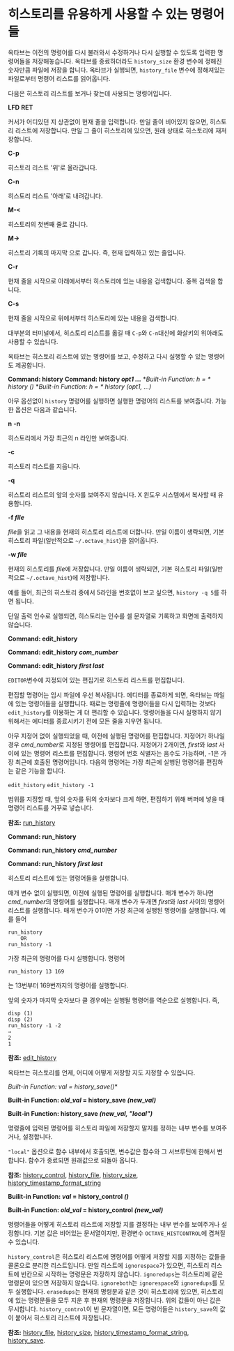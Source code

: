 # 히스토리를 유용하게 사용할 수 있는 명령어들

옥타브는 이전의 명령어를 다시 불러와서 수정하거나 다시 실행할 수 있도록 입력한 명령어들을 저장해놓습니다. 옥타브를 종료하더라도 `history_size` 환경 변수에 정해진 숫자만큼 파일에 저장을 합니다. 옥타브가 실행되면, `history_file` 변수에 정해져있는 파일로부터 명령어 리스트를 읽어옵니다.

다음은 히스토리 리스트를 보거나 찾는데 사용되는 명령어입니다.

**LFD**
**RET**

커서가 어디있던 지 상관없이 현재 줄을 입력합니다. 만일 줄이 비어있지 않으면, 히스토리 리스트에 저장합니다. 만일 그 줄이 히스토리에 있으면, 원래 상태로 히스토리에 재저장합니다.

**C-p**

 히스토리 리스트 '위'로 올라갑니다.

**C-n**

 히스토리 리스트 '아래'로 내려갑니다.

**M-<**

 히스토리의 첫번째 줄로 갑니다.

**M->**

 히스토리 기록의 마지막 으로 갑니다. 즉, 현재 입력하고 있는 줄입니다.

**C-r**

 현재 줄을 시작으로 아래에서부터 히스토리에 있는 내용을 검색합니다. 중복 검색을 합니다.

**C-s**

 현재 줄을 시작으로 위에서부터 히스토리에 있는 내용을 검색합니다.

대부분의 터미널에서, 히스토리 리스트를 옮길 때 `C-p`와 `C-n`대신에 화살키의 위아래도 사용할 수 있습니다.

옥타브는 히스토리 리스트에 있는 명령어를 보고, 수정하고 다시 실행할 수 있는 명령어도 제공합니다.

**Command: history**
**Command: history *opt1 ...***
**Built-in Function: *h = * history *()***
**Built-in Function: *h = * history *(opt1, ...)***

아무 옵션없이 `history` 명령어를 실행하면 실행한 명령어의 리스트를 보여줍니다. 가능한 옵션은 다음과 같습니다.

**n**
**-n**

 히스토리에서 가장 최근의 n 라인만 보여줍니다.

**-c**

 히스토리 리스트를 지웁니다.

**-q**

 히스토리 리스트의 앞의 숫자를 보여주지 않습니다. X 윈도우 시스템에서 복사할 때 유용합니다.

**-f *file***

 *file*을 읽고 그 내용을 현재의 히스토리 리스트에 더합니다. 만일 이름이 생략되면, 기본 히스토리 파일(일반적으로 `~/.octave_hist`)을 읽어옵니다.

**-w *file***

 현재의 히스토리를 *file*에 저장합니다. 만일 이름이 생략되면, 기본 히스토리 파일(일반적으로 `~/.octave_hist`)에 저장합니다.


예를 들어, 최근의 히스토리 중에서 5라인을 번호없이 보고 싶으면, `history -q 5`를 하면 됩니다.

단일 출력 인수로 실행되면, 히스토리는 인수를 셀 문자열로 기록하고 화면에 출력하지 않습니다.

**Command: edit_history**

**Command: edit_history *com_number***

**Command: edit_history *first last***

`EDITOR`변수에 지정되어 있는 편집기로 히스토리 리스트를 편집합니다.

편집할 명령어는 임시 파일에 우선 복사됩니다. 에디터를 종료하게 되면, 옥타브는 파일에 있는 명령어들을 실행합니다. 때로는 명령줄에 명령어들을 다시 입력하는 것보다 `edit_history`를 이용하는 게 더 편리할 수 있습니다. 명령어들을 다시 실행하지 않기 위해서는 에디터를 종료시키기 전에 모든 줄을 지우면 됩니다.

 아무 지정어 없이 실행되었을 때, 이전에 실행된 명령어를 편집합니다. 지정어가 하나일 경우 *cmd_number*로 지정된 명령어를 편집합니다. 지정어가 2개이면, *first*와 *last* 사이에 있는 명령어 리스트를 편집합니다. 명령어 번호 식별자는 음수도 가능하며, -1은 가장 최근에 호출된 명령어입니다. 다음의 명령어는 가장 최근에 실행된 명령어를 편집하는 같은 기능을 합니다.

 `edit_history`
 `edit_history -1`

범위를 지정할 때, 앞의 숫자를 뒤의 숫자보다 크게 하면, 편집하기 위해 버퍼에 넣을 때 명령어 리스트를 거꾸로 넣습니다.

**참조:** [run_history]()

**Command: run_history**

**Command: run_history *cmd_number***

**Command: run_history *first last***

히스토리 리스트에 있는 명령어들을 실행합니다.

매개 변수 없이 실행되면, 이전에 실행된 명령어를 실행합니다. 매개 변수가 하나면 *cmd_number*의 명령어를 실행합니다. 매개 변수가 두개면 *first*와 *last* 사이의 명령어 리스트를 실행합니다. 매개 변수가 01이면 가장 최근에 실행된 명령어를 실행합니다. 예를 들어

```
run_history
    OR
run_history -1
```
가장 최근의 명령어를 다시 실행합니다. 명령어
```
run_history 13 169
```
는 13번부터 169번까지의 명령어를 실행합니다.

앞의 숫자가 마지막 숫자보다 클 경우에는 실행될 명령어를 역순으로 실행합니다. 즉,
```
disp (1)
disp (2)
run_history -1 -2
⇒
2
1
```

**참조:** [edit_history]()

옥타브는 히스토리를 언제, 어디에 어떻게 저장할 지도 지정할 수 있씁니다.

**Built-in Function: *val* = history_save*()**

**Built-in Function: *old_val* = history_save *(new_val)***

**Built-in Function: history_save *(new_val, "local")***

명령줄에 입력된 명령어를 히스토리 파일에 저장할지 말지를 정하는 내부 변수를 보여주거나, 설정합니다.

`"local"` 옵션으로 함수 내부에서 호출되면, 변수값은 함수와 그 서브루틴에 한해서 변합니다. 함수가 종료되면 원래값으로 되돌아 옵니다.

**참조:** [history_control](), [history_file](), [history_size](), [history_timestamp_format_string]()

**Builit-in Function: *val* = history_control *()***

**Built-in Function: *old_val* = history_control *(new_val)***

명령어들을 어떻게 히스토리 리스트에 저장할 지를 결정하는 내부 변수를 보여주거나 설정합니다. 기본 값은 비어있는 문서열이지만, 환경변수 `OCTAVE_HISTCONTROL`에 겹쳐질 수 있습니다.

`history_control`은 히스토리 리스트에 명령어를 어떻게 저장할 지를 지정하는 값들을 콜론으로 분리한 리스트입니다. 만일 리스트에 `ignorespace`가 있으면, 히스토리 리스트에 빈칸으로 시작하는 명령문은 저장하지 않습니다. `ignoredups`는 히스토리에 같은 명령문이 있으면 저장하지 않습니다. `ignoreboth`는 `ignorespace`와 `ignoredups`를 모두 실행합니다. `erasedups`는 현재의 명령문과 같은 것이 히스토리에 있으면, 히스토리에 있는 명령문들을 모두 지운 후 현재의 명령문을 저장합니다. 위의 값들이 아닌 값은 무시합니다. `history_control`이 빈 문자열이면, 모든 명령어들은 `history_save`의 값이 붙어서 히스토리 리스트에 저장됩니다.

**참조:** [history_file](), [history_size](), [history_timestamp_format_string](), [history_save]().
